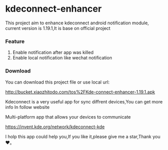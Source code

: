 # kdeconnect-enhancer
This project aim to enhance kdeconnect android  notification module, current version is  1.19.1,It is base on official project 

### Feature

1. Enable notification after app was killed
2. Enable local notification like wechat notification



### Download

You can download  this project file or use local url:

http://bucket.xiaozhitodo.com/tos%2FKde-connect-enhancer-1.19.1.apk



Kdeconnect is a very useful app for sync diffrent devices,You can get more info In follow website

Multi-platform app that allows your devices to communicate

https://invent.kde.org/network/kdeconnect-kde



I holp this app could help you,If you like it,please give me a star,Thank you❤️。
